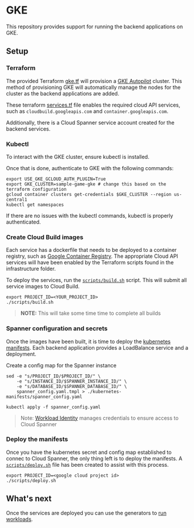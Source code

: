 # GKE

This repository provides support for running the backend applications on GKE.

## Setup

### Terraform
The provided Terraform [gke.tf](../infrastructure/gke.tf) will provision a [GKE Autopilot](https://cloud.google.com/kubernetes-engine/docs/concepts/autopilot-overview) cluster. This method of provisioning GKE will automatically manage the nodes for the cluster as the backend applications are added.

These terraform [services.tf](../infrastructure/services.tf) file enables the required cloud API services, such as `cloudbuild.googleapis.com` and `container.googleapis.com`.

Additionally, there is a Cloud Spanner service account created for the backend services.

### Kubectl
To interact with the GKE cluster, ensure kubectl is installed.

Once that is done, authenticate to GKE with the following commands:

```
export USE_GKE_GCLOUD_AUTH_PLUGIN=True
export GKE_CLUSTER=sample-game-gke # change this based on the terraform configuration
gcloud container clusters get-credentials $GKE_CLUSTER --region us-central1
kubectl get namespaces
```

If there are no issues with the kubectl commands, kubectl is properly authenticated.

### Create Cloud Build images
Each service has a dockerfile that needs to be deployed to a container registry, such as [Google Container Registry](https://cloud.google.com/container-registry). The appropriate Cloud API services will have been enabled by the Terraform scripts found in the infrastructure folder.

To deploy the services, run the [`scripts/build.sh`](../scripts/build.sh) script. This will submit all service images to Cloud Build.

```
export PROJECT_ID=<YOUR_PROJECT_ID>
./scripts/build.sh
```

> **NOTE:** This will take some time time to complete all builds

### Spanner configuration and secrets

Once the images have been built, it is time to deploy the [kubernetes manifests](../kubernetes-manifests). Each backend application provides a LoadBalance service and a deployment.

Create a config map for the Spanner instance

```
sed -e "s/PROJECT_ID/$PROJECT_ID/" \
    -e "s/INSTANCE_ID/$SPANNER_INSTANCE_ID/" \
    -e "s/DATABASE_ID/$SPANNER_DATABASE_ID/" \
    spanner_config.yaml.tmpl > ./kubernetes-manifests/spanner_config.yaml

kubectl apply -f spanner_config.yaml
```
> Note: [Workload Identity](https://cloud.google.com/kubernetes-engine/docs/concepts/workload-identity) manages credentials to ensure access to Cloud Spanner

### Deploy the manifests
Once you have the kubernetes secret and config map established to connec to Cloud Spanner, the only thing left is to deploy the manifests. A [`scripts/deploy.sh`](../scripts/deploy.sh) file has been created to assist with this process.

```
export PROJECT_ID=<google cloud project id>
./scripts/deploy.sh
```

## What's next

Once the services are deployed you can use the generators to [run workloads](../generators/README.md).

